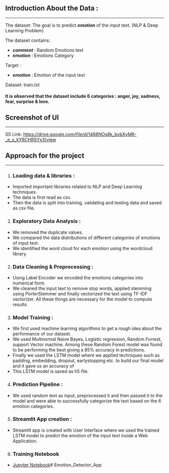 ## Introduction About the Data :
***

The dataset: The goal is to predict **_emotion_** of the input text. (NLP & Deep Learning Problem)

The dataset contains:
* **_comment_** : Random Emotions text
* **_emotion_** : Emotions Category

Target :
* **_emotion_** : Emotion of the input text

Dataset: train.txt

#### It is observed that the dataset include 6 categories : anger, joy, sadness, fear, surprise & love.  

## Screenshot of UI
***

SS Link: https://drive.google.com/file/d/1488NOs8k_bvbXyM6-_e_s_kYRCHRSYx3/view




## Approach for the project
***

1. ### Loading data & libraries :
* Imported important libraries related to NLP and Deep Learning techniques.
* The data is first read as csv.
* Then the data is split into training, validating and testing data and saved as csv file.

2. ### Exploratory Data Analysis :
* We removed the duplicate values.
* We compared the data distributions of different categories of emotions of input text.
* We identified the word cloud for each emotion using the wordcloud library.

2. ### Data Cleaning & Preprocessing :
* Using Label Encoder we encoded the emotions categories into numerical form.
* We cleaned the input text to remove stop words, applied stemming using PorterStemmer and finally vectorized the text using TF-IDF vectorizer. All these things are necessary for the model to compute results.

3. ### Model Training :
* We first used machine learning algorithms to get a rough idea about the performance of our dataset. 
* We used Multinomial Naive Bayes, Logistic regression, Random Forrest, support Vector machine. Among these Random Forest model was found to be performing the best giving a 85% accuracy in predictions.
* Finally we used the LSTM model where we applied techniques such as padding, embedding, dropout, earlystopping etc. to build our final model and it gave us an accuracy of 
* This LSTM model is saved as h5 file.

4. ### Prediction Pipeline :
* We used random text as input, preprocessed it and then passed it to the model and were able to successfully categorize the text based on the 6 emotion categories.

5. ### Streamlit App creation :
* Streamlit app is created with User Interface where we used the trained LSTM model to predict the emotion of the input text inside a Web Application.

6. ### Training Notebook
* [Jupyter Notebook](https://github.com/Ayan-OP/Diamond_Price_Predictor_Project/blob/main/notebooks/EDA.ipynb)# Emotion_Detector_App
